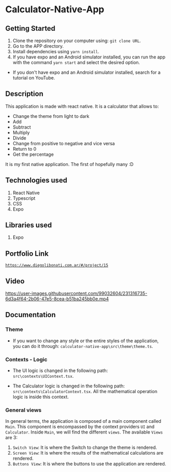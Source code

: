 # Calculator-Native-App

## Getting Started

1. Clone the repository on your computer using: `git clone URL`.
2. Go to the APP directory.
3. Install dependencies using `yarn install`.
4. If you have expo and an Android simulator installed, you can run the app with the command `yarn start` and select the desired option.

- If you don't have expo and an Android simulator installed, search for a tutorial on YouTube.

## Description

This application is made with react native. It is a calculator that allows to:

- Change the theme from light to dark
- Add
- Subtract
- Multiply
- Divide
- Change from positive to negative and vice versa
- Return to 0
- Get the percentage

It is my first native application. The first of hopefully many :D

## Technologies used

1. React Native
2. Typescript
3. CSS
4. Expo

## Libraries used

1. Expo

## Portfolio Link

[`https://www.diegolibonati.com.ar/#/project/15`](https://www.diegolibonati.com.ar/#/project/15)

## Video

https://user-images.githubusercontent.com/99032604/231316735-6d3a4f64-2b06-47e5-8cea-b51ba245bb0e.mp4

## Documentation

### Theme

- If you want to change any style or the entire styles of the application, you can do it through: `calculator-native-app\src\theme\theme.ts`.

### Contexts - Logic

- The UI logic is changed in the following path: `src\contexts\UIContext.tsx`.

- The Calculator logic is changed in the following path: `src\contexts\CalculatorContext.tsx`. All the mathematical operation logic is inside this context.

### General views

In general terms, the application is composed of a main component called `Main`. This component is encompassed by the context providers `UI` and `Calculator`. Inside `Main`, we will find the different `views`. The available `Views` are 3:

1. `Switch View`: It is where the Switch to change the theme is rendered.
2. `Screen View`: It is where the results of the mathematical calculations are rendered.
3. `Buttons View`: It is where the buttons to use the application are rendered.
